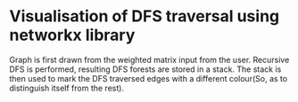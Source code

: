 # Visualisation of DFS traversal using networkx library

Graph is first drawn from the weighted matrix input from the user. Recursive DFS is performed, resulting DFS forests are stored in
a stack. The stack is then used to mark the DFS traversed edges with a different colour(So, as to distinguish itself from the rest).
